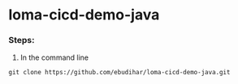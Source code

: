 # loma-cicd-demo-java

### Steps:

1) In the command line
```
git clone https://github.com/ebudihar/loma-cicd-demo-java.git
```

